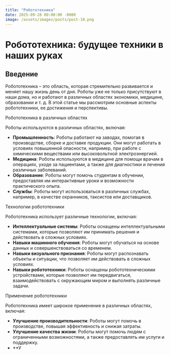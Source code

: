 ```yaml
---
title: "Робототехника"
date: 2025-09-28 00:00:00 -0000
image: /assets/images/posts/post-10.png
---
```

# Робототехника: будущее техники в наших руках

## Введение

Робототехника – это область, которая стремительно развивается и меняет нашу жизнь день от дня. Роботы уже не только присутствуют в наши дома, но и работают в различных областях экономики, медицине, образовании и т. д. В этой статье мы рассмотрим основные аспекты робототехники, ее достижения и перспективы.

Робототехника в различных областях

Роботы используются в различных областях, включая:

*   **Промышленность**: Роботы работают на заводах, помогая в производстве, сборке и доставке продукции. Они могут работать в условиях повышенной опасности, например, при работе с химическими веществами или высоковольтной электроэнергией.
*   **Медицина**: Роботы используются в медицине для помощи врачам в операциях, уходе за пациентами, а также для диагностики и лечения различных заболеваний.
*   **Образование**: Роботы могут помочь студентам в обучении, предоставляя им интерактивные уроки и возможности практического опыта.
*   **Службы**: Роботы могут использоваться в различных службах, например, в качестве охранников, таксистов или доставщиков.

Технологии робототехники

Робототехника использует различные технологии, включая:

*   **Интеллектуальные системы**: Роботы оснащены интеллектуальными системами, которые позволяют им принимать решения и действовать в сложных условиях.
*   **Навыки машинного обучения**: Роботы могут обучаться на основе данных и совершенствоваться со временем.
*   **Навыки визуального признания**: Роботы могут распознавать объекты и ситуации, что позволяет им действовать в сложных условиях.
*   **Навыки робототехники**: Роботы оснащены робототехническими устройствами, которые позволяют им передвигаться, взаимодействовать с окружающим миром и выполнять различные задачи.

Применение робототехники

Робототехника имеет широкое применение в различных областях, включая:

*   **Улучшение производительности**: Роботы могут помочь в производстве, повышая эффективность и снижая затраты.
*   **Улучшение качества жизни**: Роботы могут помочь людям с ограниченными возможностями, а также предоставлять им услуги и поддержку.
*   **У
